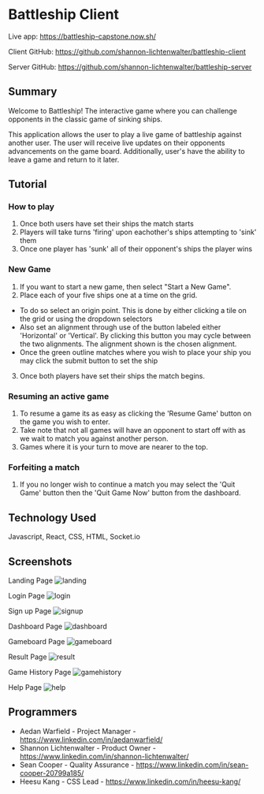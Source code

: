 # Battleship Client

Live app: https://battleship-capstone.now.sh/

Client GitHub: https://github.com/shannon-lichtenwalter/battleship-client

Server GitHub: https://github.com/shannon-lichtenwalter/battleship-server

## Summary

Welcome to Battleship! The interactive game where you can challenge opponents in the classic game of sinking ships. 

This application allows the user to play a live game of battleship against another user. The user will receive live updates on their opponents advancements on the game board. Additionally, user's have the ability to leave a game and return to it later.

## Tutorial

### How to play
1. Once both users have set their ships the match starts
2. Players will take turns 'firing' upon eachother's ships attempting to 'sink' them
3. Once one player has 'sunk' all of their opponent's ships the player wins
### New Game
1. If you want to start a new game, then select "Start a New Game".
2. Place each of your five ships one at a time on the grid.
- To do so select an origin point. This is done by either clicking a tile on the grid or using the dropdown selectors
- Also set an alignment through use of the button labeled either 'Horizontal' or 'Vertical'. By clicking this button you may cycle between the two alignments. The alignment shown is the chosen alignment.
- Once the green outline matches where you wish to place your ship you may click the submit button to set the ship
3. Once both players have set their ships the match begins.
### Resuming an active game
1. To resume a game its as easy as clicking the 'Resume Game' button on the game you wish to enter.
2. Take note that not all games will have an opponent to start off with as we wait to match you against another person.
3. Games where it is your turn to move are nearer to the top.
### Forfeiting a match
1. If you no longer wish to continue a match you may select the 'Quit Game' button then the 'Quit Game Now' button from the dashboard.

## Technology Used

Javascript, React, CSS, HTML, Socket.io

## Screenshots

Landing Page
![landing](./Screenshot/landingpage.png)

Login Page
![login](./Screenshot/login.png)

Sign up Page
![signup](./Screenshot/signup.png)

Dashboard Page
![dashboard](./Screenshot/dashboard.png)

Gameboard Page
![gameboard](./Screenshot/gameboard.png)

Result Page
![result](./Screenshot/result.png)

Game History Page
![gamehistory](./Screenshot/gamehistory.png)

Help Page
![help](./Screenshot/helppage.png)

## Programmers

- Aedan Warfield - Project Manager - https://www.linkedin.com/in/aedanwarfield/
- Shannon Lichtenwalter - Product Owner - https://www.linkedin.com/in/shannon-lichtenwalter/
- Sean Cooper - Quality Assurance - https://www.linkedin.com/in/sean-cooper-20799a185/
- Heesu Kang - CSS Lead - https://www.linkedin.com/in/heesu-kang/

